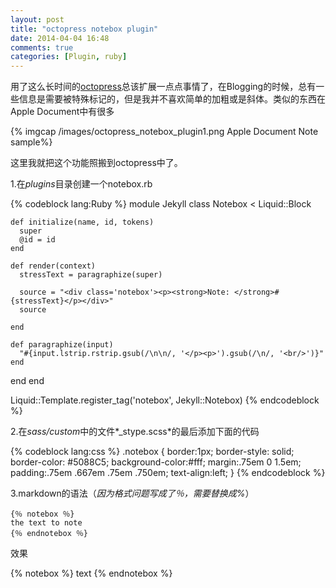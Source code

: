 ```yaml
---
layout: post
title: "octopress notebox plugin"
date: 2014-04-04 16:48
comments: true
categories: [Plugin, ruby]
---
```

用了这么长时间的[octopress](http://octopress.org/)总该扩展一点点事情了，在Blogging的时候，总有一些信息是需要被特殊标记的，但是我并不喜欢简单的加粗或是斜体。类似的东西在Apple Document中有很多 

{% imgcap /images/octopress_notebox_plugin1.png Apple Document Note sample%}  

这里我就把这个功能照搬到octopress中了。

1.在*plugins*目录创建一个notebox.rb 

{% codeblock lang:Ruby %}
module Jekyll
  class Notebox < Liquid::Block

    def initialize(name, id, tokens)
      super
      @id = id
    end

    def render(context)
      stressText = paragraphize(super)

      source = "<div class='notebox'><p><strong>Note: </strong>#{stressText}</p></div>"
      source

    end

    def paragraphize(input)
      "#{input.lstrip.rstrip.gsub(/\n\n/, '</p><p>').gsub(/\n/, '<br/>')}"
    end

  end
end

Liquid::Template.register_tag('notebox', Jekyll::Notebox)
{% endcodeblock %}

2.在*sass/custom*中的文件*_stype.scss*的最后添加下面的代码

{% codeblock lang:css %}
.notebox {
  border:1px;
  border-style: solid;
  border-color: #5088C5;
  background-color:#fff;
  margin:.75em 0 1.5em;
  padding:.75em .667em .75em .750em;
  text-align:left;
}
{% endcodeblock %}

3.markdown的语法（*因为格式问题写成了％，需要替换成%*）

	{％ notebox ％}
	the text to note
	{％ endnotebox ％}

效果

{% notebox %}
text
{% endnotebox %}